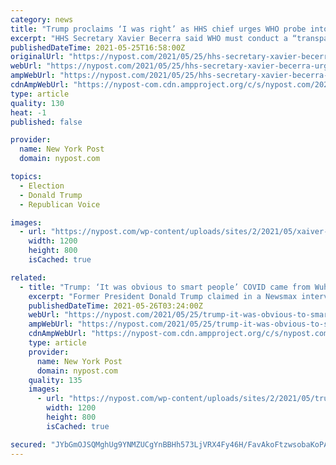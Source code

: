 ```yaml
---
category: news
title: "Trump proclaims ‘I was right’ as HHS chief urges WHO probe into Wuhan ‘lab leak’"
excerpt: "HHS Secretary Xavier Becerra said WHO must conduct a “transparent” probe after a widely panned initial WHO review controlled by China."
publishedDateTime: 2021-05-25T16:58:00Z
originalUrl: "https://nypost.com/2021/05/25/hhs-secretary-xavier-becerra-urges-who-to-launch-new-covid-probe/"
webUrl: "https://nypost.com/2021/05/25/hhs-secretary-xavier-becerra-urges-who-to-launch-new-covid-probe/"
ampWebUrl: "https://nypost.com/2021/05/25/hhs-secretary-xavier-becerra-urges-who-to-launch-new-covid-probe/amp/"
cdnAmpWebUrl: "https://nypost-com.cdn.ampproject.org/c/s/nypost.com/2021/05/25/hhs-secretary-xavier-becerra-urges-who-to-launch-new-covid-probe/amp/"
type: article
quality: 130
heat: -1
published: false

provider:
  name: New York Post
  domain: nypost.com

topics:
  - Election
  - Donald Trump
  - Republican Voice

images:
  - url: "https://nypost.com/wp-content/uploads/sites/2/2021/05/xaiver-becerra.jpg?quality=90&strip=all&w=1200"
    width: 1200
    height: 800
    isCached: true

related:
  - title: "Trump: ‘It was obvious to smart people’ COVID came from Wuhan lab"
    excerpt: "Former President Donald Trump claimed in a Newsmax interview that “it was obvious to smart people” that COVID-19 emerged from a lab in the Chinese city of Wuhan."
    publishedDateTime: 2021-05-26T03:24:00Z
    webUrl: "https://nypost.com/2021/05/25/trump-it-was-obvious-to-smart-people-covid-came-from-wuhan-lab/"
    ampWebUrl: "https://nypost.com/2021/05/25/trump-it-was-obvious-to-smart-people-covid-came-from-wuhan-lab/amp/"
    cdnAmpWebUrl: "https://nypost-com.cdn.ampproject.org/c/s/nypost.com/2021/05/25/trump-it-was-obvious-to-smart-people-covid-came-from-wuhan-lab/amp/"
    type: article
    provider:
      name: New York Post
      domain: nypost.com
    quality: 135
    images:
      - url: "https://nypost.com/wp-content/uploads/sites/2/2021/05/trump-wuhan-index.jpg?quality=90&strip=all&w=1200"
        width: 1200
        height: 800
        isCached: true

secured: "JYbGmOJSQMghUg9YNMZUCgYnBBHh573LjVRX4Fy46H/FavAkoFtzwsobaKoPAGYOU1KK+qAv9OTOeyjGr6vBSB48l04GTBlGKPJi9EXRkm5VN9mt5PeIW1W6Zl8iCbA+manOQTRa4x+COh9uirVAWopDQK29RKyaBSxkNt3BxAyEdBY/2jLOnp9rVXIT9WrPuQBEtojkIIAF5PxaLEsdNro+I1wzNOz/rPSXAqJejB4ij9NdnsYO3JYFWHGMdZs+k1Vt9MSUVCC4Qx7cZrz+DxMWdGay5gHKZ+e4N2UL3xepBpN7OM5h4uNi2xfBPqwCIvw16ErECHN6uHYuC8x5z0aUtz+SlGVDmAMjvOpqRds=;8FEqwcewko86Z40afeTAQQ=="
---
```


